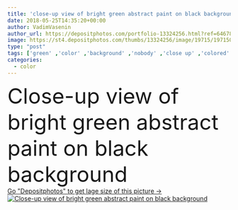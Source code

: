 ```yaml
---
title: 'close-up view of bright green abstract paint on black background '
date: 2018-05-25T14:35:20+00:00
author: VadimVasenin
author_url: https://depositphotos.com/portfolio-13324256.html?ref=64678756
image: https://st4.depositphotos.com/thumbs/13324256/image/19715/197150070/api_thumb_450.jpg?forcejpeg=true
type: "post"
tags: ['green' ,'color' ,'background' ,'nobody' ,'close up' ,'colored' ,'design' ,'shape' ,'bright' ,'art' ,'liquid' ,'abstract' ,'water' ,'creativity' ,'watercolor' ,'ink' ,'paint' ,'splash' ,'explosion' ,'fantasy' ,'flowing' ,'motion' ,'smoke' ,'swirl' ,'flow' ,'wallpaper' ,'artistic' ,'acrylic' ,'pigment' ,'copy space' ,'on black' ,'close up view' ]
categories: 
  - color
---
```

<div aling="center">
            <font size="60"> Close-up view of bright green abstract paint on black background</font>   
</div>
<div>
    <a href='https://depositphotos.com/197150070/stock-photo-close-view-bright-green-abstract.html?ref=64678756' target=_blank > Go "Depositphotos" to get lage size of this picture ->
        <img href='https://depositphotos.com/197150070/stock-photo-close-view-bright-green-abstract.html?ref=64678756' src='https://st4.depositphotos.com/13324256/19715/i/950/depositphotos_197150070-stock-photo-close-view-bright-green-abstract.jpg?forcejpeg=true' alt='Close-up view of bright green abstract paint on black background' >
    </a>
</div>
